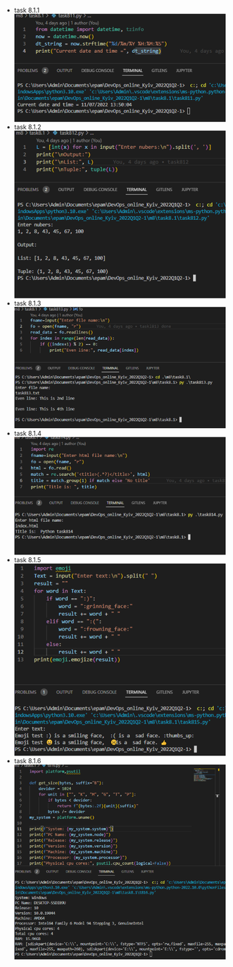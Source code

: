 + task 8.1.1
 ![alt task811](images/t811.png)
 + task 8.1.2
 ![alt task812](images/t812.png)
 + task 8.1.3
 ![alt task813](images/t813.png)
 + task 8.1.4
 ![alt task814](images/t814.png)
 + task 8.1.5
 ![alt task815](images/t815.png)
 + task 8.1.6
 ![alt task816](images/t816.png)